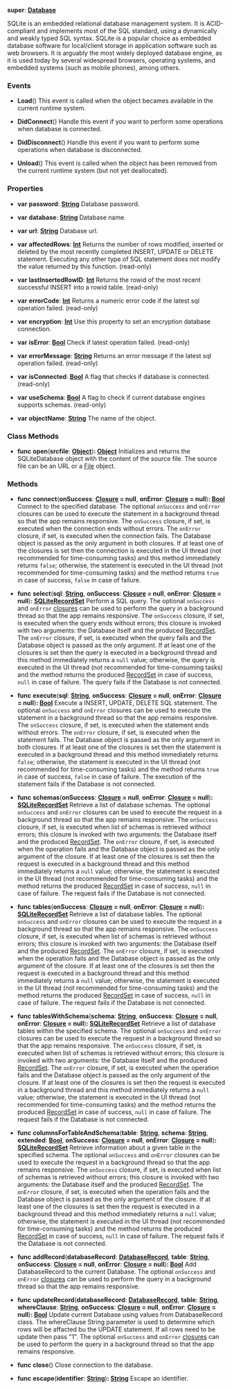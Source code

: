**super**: **[Database](Database.md)**

SQLite is an embedded relational database management system. It is ACID-compliant and implements most of the SQL standard, using a dynamically and weakly typed SQL syntax. SQLite is a popular choice as embedded database software for local/client storage in application software such as web browsers. It is arguably the most widely deployed database engine, as it is used today by several widespread browsers, operating systems, and embedded systems (such as mobile phones), among others.

### Events

* **Load**()
This event is called when the object becames available in the current runtime system.

* **DidConnect**()
Handle this event if you want to perform some operations when database is connected.

* **DidDisconnect**()
Handle this event if you want to perform some operations when database is disconnected.

* **Unload**()
This event is called when the object has been removed from the current runtime system (but not yet deallocated).



### Properties

* **var** **password**: **[String](../gravity/string.md)**
Database password.

* **var** **database**: **[String](../gravity/string.md)**
Database name.

* **var** **url**: **[String](../gravity/string.md)**
Database url.

* **var** **affectedRows**: **[Int](../gravity/int.md)**
Returns the number of rows modified, inserted or deleted by the most recently completed INSERT, UPDATE or DELETE statement. Executing any other type of SQL statement does not modify the value returned by this function. \(read-only\)

* **var** **lastInsertedRowID**: **[Int](../gravity/int.md)**
Returns the rowid of the most recent successful INSERT into a rowid table. \(read-only\)

* **var** **errorCode**: **[Int](../gravity/int.md)**
Returns a numeric error code if the latest sql operation failed. \(read-only\)

* **var** **encryption**: **[Int](../gravity/int.md)**
Use this property to set an encryption database connection.

* **var** **isError**: **[Bool](../gravity/bool.md)**
Check if latest operation failed. \(read-only\)

* **var** **errorMessage**: **[String](../gravity/string.md)**
Returns an error message if the latest sql operation failed. \(read-only\)

* **var** **isConnected**: **[Bool](../gravity/bool.md)**
A flag that checks if database is connected. \(read-only\)

* **var** **useSchema**: **[Bool](../gravity/bool.md)**
A flag to check if current database engines supports schemas. \(read-only\)

* **var** **objectName**: **[String](../gravity/string.md)**
The name of the object.



### Class Methods

* **func** **open**(**srcfile**: **[Object](../gravity/object.md)**)<strong>: [Object](../gravity/object.md)</strong> 
Initializes and returns the SQLiteDatabase object with the content of the source file. The source file can be an URL or a <a href="File.html">File</a> object.



### Methods

* **func** **connect**(**onSuccess**: **<a href="../gravity/closure.html" data-toggle="popover" data-trigger="hover" title="onSuccess (db: Database)" data-content="The onSuccess closure, if set, is executed when the connection ends without errors.">Closure</a> = null**, **onError**: **<a href="../gravity/closure.html" data-toggle="popover" data-trigger="hover" title="onError (db: Database)" data-content="The onError closure, if set, is executed when the operation fails.">Closure</a> = null**)<strong>: [Bool](../gravity/bool.md)</strong> 
Connect to the specified database. The optional <code>onSuccess</code> and <code>onError</code> closures can be used to execute the statement in a background thread so that the app remains responsive. The <code>onSuccess</code> closure, if set, is executed when the connection ends without errors. The <code>onError</code> closure, if set, is executed when the connection fails. The Database object is passed as the only argument in both closures. If at least one of the closures is set then the connection is executed in the UI thread (not recommended for time-consuming tasks) and this method immediately returns <code>false</code>; otherwise, the statement is executed in the UI thread (not recommended for time-consuming tasks) and the method returns <code>true</code> in case of success, <code>false</code> in case of failure.

* **func** **select**(**sql**: **[String](../gravity/string.md)**, **onSuccess**: **<a href="../gravity/closure.html" data-toggle="popover" data-trigger="hover" title="onSuccess (db: Database, rs: RecordSet)" data-content="The onSuccess closure, if set, is executed when the current operation is performed without errors.">Closure</a> = null**, **onError**: **<a href="../gravity/closure.html" data-toggle="popover" data-trigger="hover" title="onError (db: Database)" data-content="The onError closure, if set, is executed when the operation fails.">Closure</a> = null**)<strong>: [SQLiteRecordSet](SQLiteRecordSet.md)</strong> 
Perform a SQL query. The optional <code>onSuccess</code> and <code>onError</code> <a href="../gravity/closure.html">closures</a> can be used to perform the query in a background thread so that the app remains responsive. The <code>onSuccess</code> closure, if set, is executed when the query ends without errors; this closure is invoked with two arguments: the Database itself and the produced <a href="RecordSet.html">RecordSet</a>. The <code>onError</code> closure, if set, is executed when the query fails and the Database object is passed as the only argument. If at least one of the closures is set then the query is executed in a background thread and this method immediately returns a <code>null</code> value; otherwise, the query is executed in the UI thread (not recommended for time-consuming tasks) and the method returns the produced <a href="RecordSet.html">RecordSet</a> in case of success, <code>null</code> in case of failure. The query fails if the Database is not connected.

* **func** **execute**(**sql**: **[String](../gravity/string.md)**, **onSuccess**: **<a href="../gravity/closure.html" data-toggle="popover" data-trigger="hover" title="onSuccess (db: Database, rs: RecordSet)" data-content="The onSuccess closure, if set, is executed when the current operation is performed without errors.">Closure</a> = null**, **onError**: **<a href="../gravity/closure.html" data-toggle="popover" data-trigger="hover" title="onError (db: Database)" data-content="The onError closure, if set, is executed when the operation fails.">Closure</a> = null**)<strong>: [Bool](../gravity/bool.md)</strong> 
Execute a INSERT, UPDATE, DELETE SQL statement. The optional <code>onSuccess</code> and <code>onError</code> closures can be used to execute the statement in a background thread so that the app remains responsive. The <code>onSuccess</code> closure, if set, is executed when the statement ends without errors. The <code>onError</code> closure, if set, is executed when the statement fails. The Database object is passed as the only argument in both closures. If at least one of the closures is set then the statement is executed in a background thread and this method immediately returns <code>false</code>; otherwise, the statement is executed in the UI thread (not recommended for time-consuming tasks) and the method returns <code>true</code> in case of success, <code>false</code> in case of failure. The execution of the statement fails if the Database is not connected.

* **func** **schemas**(**onSuccess**: **<a href="../gravity/closure.html" data-toggle="popover" data-trigger="hover" title="onSuccess (db: Database, rs: RecordSet)" data-content="The onSuccess closure, if set, is executed when the current operation is performed without errors.">Closure</a> = null**, **onError**: **<a href="../gravity/closure.html" data-toggle="popover" data-trigger="hover" title="onError (db: Database)" data-content="The onError closure, if set, is executed when the operation fails.">Closure</a> = null**)<strong>: [SQLiteRecordSet](SQLiteRecordSet.md)</strong> 
Retrieve a list of database schemas. The optional <code>onSuccess</code> and <code>onError</code> closures can be used to execute the request in a background thread so that the app remains responsive. The <code>onSuccess</code> closure, if set, is executed when list of schemas is retrieved without errors; this closure is invoked with two arguments: the Database itself and the produced <a href="RecordSet.html">RecordSet</a>. The <code>onError</code> closure, if set, is executed when the operation fails and the Database object is passed as the only argument of the closure. If at least one of the closures is set then the request is executed in a background thread and this method immediately returns a <code>null</code> value; otherwise, the statement is executed in the UI thread (not recommended for time-consuming tasks) and the method returns the produced <a href="RecordSet.html">RecordSet</a> in case of success, <code>null</code> in case of failure. The request fails if the Database is not connected.

* **func** **tables**(**onSuccess**: **<a href="../gravity/closure.html" data-toggle="popover" data-trigger="hover" title="onSuccess (db: Database, rs: RecordSet)" data-content="The onSuccess closure, if set, is executed when the current operation is performed without errors.">Closure</a> = null**, **onError**: **<a href="../gravity/closure.html" data-toggle="popover" data-trigger="hover" title="onError (db: Database)" data-content="The onError closure, if set, is executed when the operation fails.">Closure</a> = null**)<strong>: [SQLiteRecordSet](SQLiteRecordSet.md)</strong> 
Retrieve a list of database tables. The optional <code>onSuccess</code> and <code>onError</code> closures can be used to execute the request in a background thread so that the app remains responsive. The <code>onSuccess</code> closure, if set, is executed when list of schemas is retrieved without errors; this closure is invoked with two arguments: the Database itself and the produced <a href="RecordSet.html">RecordSet</a>. The <code>onError</code> closure, if set, is executed when the operation fails and the Database object is passed as the only argument of the closure. If at least one of the closures is set then the request is executed in a background thread and this method immediately returns a <code>null</code> value; otherwise, the statement is executed in the UI thread (not recommended for time-consuming tasks) and the method returns the produced <a href="RecordSet.html">RecordSet</a> in case of success, <code>null</code> in case of failure. The request fails if the Database is not connected.

* **func** **tablesWithSchema**(**schema**: **[String](../gravity/string.md)**, **onSuccess**: **<a href="../gravity/closure.html" data-toggle="popover" data-trigger="hover" title="onSuccess (db: Database, rs: RecordSet)" data-content="The onSuccess closure, if set, is executed when the current operation is performed without errors.">Closure</a> = null**, **onError**: **<a href="../gravity/closure.html" data-toggle="popover" data-trigger="hover" title="onError (db: Database)" data-content="The onError closure, if set, is executed when the operation fails.">Closure</a> = null**)<strong>: [SQLiteRecordSet](SQLiteRecordSet.md)</strong> 
Retrieve a list of database tables within the specified schema. The optional <code>onSuccess</code> and <code>onError</code> closures can be used to execute the request in a background thread so that the app remains responsive. The <code>onSuccess</code> closure, if set, is executed when list of schemas is retrieved without errors; this closure is invoked with two arguments: the Database itself and the produced <a href="RecordSet.html">RecordSet</a>. The <code>onError</code> closure, if set, is executed when the operation fails and the Database object is passed as the only argument of the closure. If at least one of the closures is set then the request is executed in a background thread and this method immediately returns a <code>null</code> value; otherwise, the statement is executed in the UI thread (not recommended for time-consuming tasks) and the method returns the produced <a href="RecordSet.html">RecordSet</a> in case of success, <code>null</code> in case of failure. The request fails if the Database is not connected.

* **func** **columnsForTableAndSchema**(**table**: **[String](../gravity/string.md)**, **schema**: **[String](../gravity/string.md)**, **extended**: **[Bool](../gravity/bool.md)**, **onSuccess**: **<a href="../gravity/closure.html" data-toggle="popover" data-trigger="hover" title="onSuccess (db: Database, rs: RecordSet)" data-content="The onSuccess closure, if set, is executed when the current operation is performed without errors.">Closure</a> = null**, **onError**: **<a href="../gravity/closure.html" data-toggle="popover" data-trigger="hover" title="onError (db: Database)" data-content="The onError closure, if set, is executed when the operation fails.">Closure</a> = null**)<strong>: [SQLiteRecordSet](SQLiteRecordSet.md)</strong> 
Retrieve information about a given table in the specified schema. The optional <code>onSuccess</code> and <code>onError</code> closures can be used to execute the request in a background thread so that the app remains responsive. The <code>onSuccess</code> closure, if set, is executed when list of schemas is retrieved without errors; this closure is invoked with two arguments: the Database itself and the produced <a href="RecordSet.html">RecordSet</a>. The <code>onError</code> closure, if set, is executed when the operation fails and the Database object is passed as the only argument of the closure. If at least one of the closures is set then the request is executed in a background thread and this method immediately returns a <code>null</code> value; otherwise, the statement is executed in the UI thread (not recommended for time-consuming tasks) and the method returns the produced <a href="RecordSet.html">RecordSet</a> in case of success, <code>null</code> in case of failure. The request fails if the Database is not connected.

* **func** **addRecord**(**databaseRecord**: **[DatabaseRecord](DatabaseRecord.md)**, **table**: **[String](../gravity/string.md)**, **onSuccess**: **<a href="../gravity/closure.html" data-toggle="popover" data-trigger="hover" title="onSuccess (db: Database, rs: RecordSet)" data-content="The onSuccess closure, if set, is executed when the current operation is performed without errors.">Closure</a> = null**, **onError**: **<a href="../gravity/closure.html" data-toggle="popover" data-trigger="hover" title="onError (db: Database)" data-content="The onError closure, if set, is executed when the operation fails.">Closure</a> = null**)<strong>: [Bool](../gravity/bool.md)</strong> 
Add DatabaseRecord to the current Database. The optional <code>onSuccess</code> and <code>onError</code> <a href="../gravity/closure.html">closures</a> can be used to perform the query in a background thread so that the app remains responsive.

* **func** **updateRecord**(**databaseRecord**: **[DatabaseRecord](DatabaseRecord.md)**, **table**: **[String](../gravity/string.md)**, **whereClause**: **[String](../gravity/string.md)**, **onSuccess**: **<a href="../gravity/closure.html" data-toggle="popover" data-trigger="hover" title="onSuccess (db: Database, rs: RecordSet)" data-content="The onSuccess closure, if set, is executed when the current operation is performed without errors.">Closure</a> = null**, **onError**: **<a href="../gravity/closure.html" data-toggle="popover" data-trigger="hover" title="onError (db: Database)" data-content="The onError closure, if set, is executed when the operation fails.">Closure</a> = null**)<strong>: [Bool](../gravity/bool.md)</strong> 
Update current Database using values from DatabaseRecord class. The whereClause String parameter is used to determine which rows will be affacted bu the UPDATE statement. If all rows need to be update then pass "1". The optional <code>onSuccess</code> and <code>onError</code> <a href="../gravity/closure.html">closures</a> can be used to perform the query in a background thread so that the app remains responsive.

* **func** **close**()
Close connection to the database.

* **func** **escape**(**identifier**: **[String](../gravity/string.md)**)<strong>: [String](../gravity/string.md)</strong> 
Escape an identifier.





